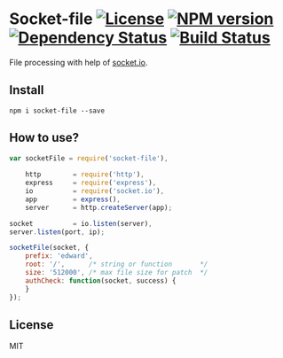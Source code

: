 # Socket-file [![License][LicenseIMGURL]][LicenseURL] [![NPM version][NPMIMGURL]][NPMURL] [![Dependency Status][DependencyStatusIMGURL]][DependencyStatusURL] [![Build Status][BuildStatusIMGURL]][BuildStatusURL]

File processing with help of [socket.io](http://socket.io "Socket.io").

## Install

```
npm i socket-file --save
```

## How to use?

```js
var socketFile = require('socket-file'),
    
    http        = require('http'),
    express     = require('express'),
    io          = require('socket.io'),
    app         = express(),
    server      = http.createServer(app);

socket          = io.listen(server),
server.listen(port, ip);

socketFile(socket, {
    prefix: 'edward',
    root: '/',      /* string or function       */
    size: '512000', /* max file size for patch  */
    authCheck: function(socket, success) {
    }
});
```

## License

MIT

[NPMIMGURL]:                https://img.shields.io/npm/v/socket-file.svg?style=flat
[DependencyStatusIMGURL]:   https://img.shields.io/gemnasium/coderaiser/node-socket-file.svg?style=flat
[LicenseIMGURL]:            https://img.shields.io/badge/license-MIT-317BF9.svg?style=flat
[BuildStatusIMGURL]:        https://img.shields.io/travis/coderaiser/node-socket-file/master.svg?style=flat
[NPMURL]:                   https://npmjs.org/package/socket-file "npm"
[DependencyStatusURL]:      https://gemnasium.com/coderaiser/node-socket-file "Dependency Status"
[LicenseURL]:               https://tldrlegal.com/license/mit-license "MIT License"
[BuildStatusURL]:           https://travis-ci.org/coderaiser/node-socket-file  "Build Status"

